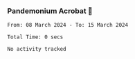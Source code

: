 ### Pandemonium Acrobat 🤸

<!--START_SECTION:waka-->

```all_time
From: 08 March 2024 - To: 15 March 2024

Total Time: 0 secs

No activity tracked
```

<!--END_SECTION:waka-->
